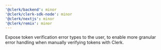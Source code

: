 ```yaml
---
'@clerk/backend': minor
'@clerk/clerk-sdk-node': minor
'@clerk/nextjs': minor
'@clerk/remix': minor
---
```


Expose token verification error types to the user, to enable more granular error handling when manually verifying tokens with Clerk.
